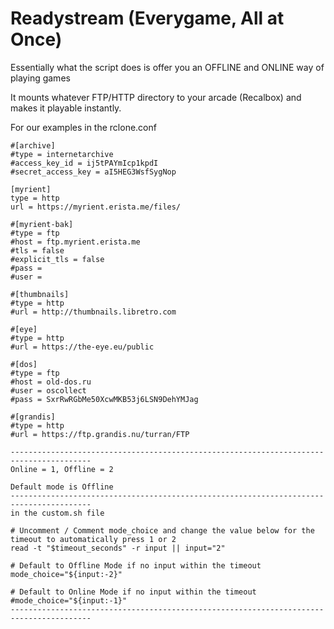 

# Readystream (Everygame, All at Once)

Essentially what the script does is offer you an OFFLINE and ONLINE way of playing games

It mounts whatever FTP/HTTP directory to your arcade (Recalbox) and makes it playable instantly.

For our examples in the rclone.conf
```
#[archive]
#type = internetarchive
#access_key_id = ij5tPAYmIcp1kpdI
#secret_access_key = aI5HEG3WsfSygNop

[myrient]
type = http
url = https://myrient.erista.me/files/

#[myrient-bak]
#type = ftp
#host = ftp.myrient.erista.me
#tls = false
#explicit_tls = false
#pass = 
#user = 

#[thumbnails]
#type = http
#url = http://thumbnails.libretro.com

#[eye]
#type = http
#url = https://the-eye.eu/public

#[dos]
#type = ftp
#host = old-dos.ru
#user = oscollect
#pass = SxrRwRGbMe50XcwMKB53j6LSN9DehYMJag

#[grandis]
#type = http
#url = https://ftp.grandis.nu/turran/FTP
```

```
----------------------------------------------------------------------------------------
Online = 1, Offline = 2

Default mode is Offline
----------------------------------------------------------------------------------------
in the custom.sh file

# Uncomment / Comment mode_choice and change the value below for the timeout to automatically press 1 or 2
read -t "$timeout_seconds" -r input || input="2"

# Default to Offline Mode if no input within the timeout
mode_choice="${input:-2}"

# Default to Online Mode if no input within the timeout
#mode_choice="${input:-1}"
----------------------------------------------------------------------------------------
```
